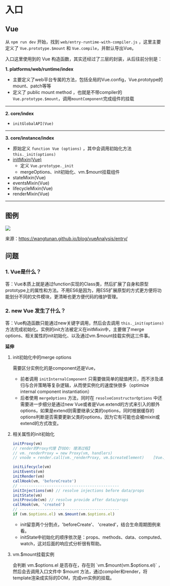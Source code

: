 # 入口

## Vue

从 `npm run dev` 开始，找到 `web/entry-runtime-with-compiler.js` ，这里主要定义了 `Vue.prototype.$mount` 和 `Vue.compile`，并默认导出Vue。

入口这里使用到的 Vue 构造函数，其实还经过了三层的封装，从后往前分别是：

**1. platforms/web/runtime/index**

- 主要定义了web平台专属的方法，包括全局的Vue.config，Vue.prototype的mount、patch等等
- 定义了 public mount method ，也就是不带compiler的`Vue.prototype.$mount`，调用`mountComponent`完成组件的挂载

---

**2. core/index**

- `initGlobalAPI(Vue)`

---

**3. core/instance/index**

- 原始定义 `function Vue (options)` ，其中会调用初始化方法 `this._init(options)`
- <u>initMixin(Vue)</u>
  - 定义 `Vue.prototype._init`
  - mergeOptions、init初始化、vm.$mount挂载组件
- stateMixin(Vue)
- eventsMixin(Vue)
- lifecycleMixin(Vue)
- renderMixin(Vue)

---

## 图例

![](https://wangtunan.github.io/blog/assets/img/process.8f86c136.png)

来源：<https://wangtunan.github.io/blog/vueAnalysis/entry/>

## 问题

### 1. Vue是什么？

答：Vue本质上就是通过function实现的Class类，然后扩展了自身和原型prototype上的属性和方法。不用ES6是因为，用ES5扩展原型的方式更方便将功能划分不同的文件模块，更清晰也更方便代码的维护管理。

### 2. new Vue 发生了什么？

答：Vue构造函数只能通过new关键字调用，然后会去调用 `this._init(options)` 方法完成初始化。实例的init方法被定义在initMixin中，主要做了merge options、相关属性的init初始化、以及通过vm.$mount挂载实例这三件事。

**延伸**

1. init初始化中的merge options
   
   需要区分实例化的是component还是Vue，
   
   - 前者调用 `initInternalComponent` 只需要做简单的赋值拷贝，而不涉及递归与合并策略等复杂逻辑，从而使实例化的速度快很多（optimize internal component instantiation）
   - 后者使用 `mergeOptions` 方法，同时在 `resolveConstructorOptions` 中还需要进一步细分是通过new Vue或者是Vue.extend的方式来引入的额外options，如果是extend则需要继承父类的options，同时根据缓存的options判断是否需要更新父类的options，因为它有可能也会被mixin或extend的方式改变。

2. 相关属性的init初始化
   
   ```js
   initProxy(vm)    
   // render的Proxy代理【TODO: 理清过程】
   // vm._renderProxy = new Proxy(vm, handlers)
   // vnode = render.call(vm._renderProxy, vm.$createElement)    [Vue.prototype._render()]
   
   initLifecycle(vm)
   initEvents(vm)
   initRender(vm)
   callHook(vm, 'beforeCreate')
   // --------------------------------------------
   initInjections(vm) // resolve injections before data/props
   initState(vm)
   initProvide(vm) // resolve provide after data/props
   callHook(vm, 'created')
   // --------------------------------------------
   if (vm.$options.el) vm.$mount(vm.$options.el)
   ```
   
   - init留意两个分割点，'beforeCreate'、 'created'，结合生命周期图例来看。
   - initState中初始化的顺序依次是：props、methods、data、computed、watch，这对后面的响应式分析很有帮助。

3. vm.$mount挂载实例
   
   会判断 vm.$options.el 是否存在，存在则 `vm.$mount(vm.$options.el)` ，然后会去调用入口文件中 \$mount 方法，通过compiler和render，将template渲染成实际的DOM，完成vm实例的挂载。
